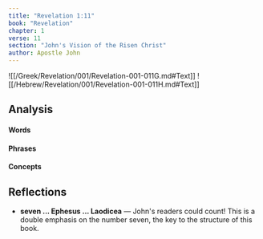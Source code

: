 ```yaml
---
title: "Revelation 1:11"
book: "Revelation"
chapter: 1
verse: 11
section: "John's Vision of the Risen Christ"
author: Apostle John
---
```

![[/Greek/Revelation/001/Revelation-001-011G.md#Text]]
![[/Hebrew/Revelation/001/Revelation-001-011H.md#Text]]

## Analysis

#### Words

#### Phrases

#### Concepts

## Reflections
- **seven ... Ephesus ... Laodicea** — John's readers could count!  This is a double emphasis on the number seven, the key to the structure of this book.
